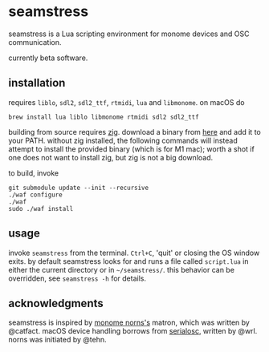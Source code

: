 # seamstress

seamstress is a Lua scripting environment for monome devices and OSC communication.

currently beta software.

## installation

requires `liblo`, `sdl2`, `sdl2_ttf`, `rtmidi`, `lua` and `libmonome`. on macOS do

```
brew install lua liblo libmonome rtmidi sdl2 sdl2_ttf
```

building from source requires [zig](https://github.com/ziglang/zig).
download a binary from [here](https://ziglang.org/download/) and add it to your PATH.
without zig installed, the following commands will instead attempt
to install the provided binary (which is for M1 mac); 
worth a shot if one does not want to install zig,
but zig is not a big download.

to build, invoke

```
git submodule update --init --recursive
./waf configure
./waf
sudo ./waf install
```

## usage

invoke `seamstress` from the terminal.
`Ctrl+C`, 'quit' or closing the OS window exits.
by default seamstress looks for and runs a file called `script.lua`
in either the current directory or in `~/seamstress/`.
this behavior can be overridden, see `seamstress -h` for details.

## acknowledgments

seamstress is inspired by [monome norns's](https://github.com/monome/norns) matron,
which was written by @catfact.
macOS device handling borrows from [serialosc](https://github.com/monome/serialosc),
written by @wrl.
norns was initiated by @tehn.
